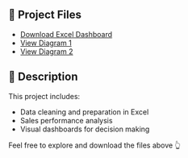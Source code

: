 ## 📂 Project Files
- [Download Excel Dashboard](Excel%20Sales%20Analysis.xlsx)
- [View Diagram 1](Data%20Modeling%20for%20Project%201(Diagram%20View).PNG)
- [View Diagram 2](Dashboard%20Excel.PNG)

## 📘 Description

This project includes:
- Data cleaning and preparation in Excel  
- Sales performance analysis  
- Visual dashboards for decision making  

Feel free to explore and download the files above 👆
